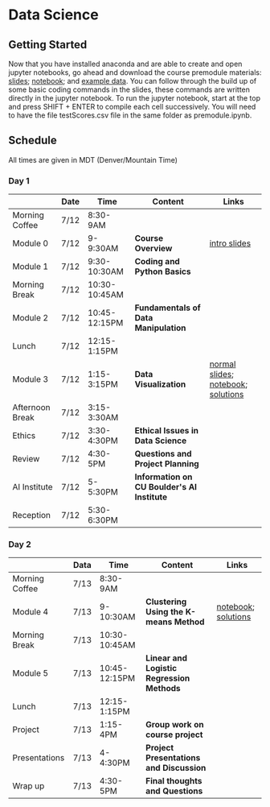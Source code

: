 # Data Science

## Getting Started
Now that you have installed anaconda and are able to create and open jupyter notebooks, go ahead and download the course premodule materials: [slides](premodule_slides.pdf); [notebook](premodule.ipynb); and [example data](testScores.csv). You can follow through the build up of some basic coding commands in the slides, these commands are written directly in the jupyter notebook. To run the jupyter notebook, start at the top and press SHIFT + ENTER to compile each cell successively. You will need to have the file testScores.csv file in the same folder as premodule.ipynb.

## Schedule

All times are given in MDT (Denver/Mountain Time)

### Day 1
|               | Date  | Time| Content| Links |
| ------------- |------|-------| -----|-------|
| Morning Coffee| 7/12 | 8:30-9AM | | |
| Module 0      | 7/12 | 9-9:30AM | **Course Overview** | [intro slides](module0_dsoverview_slides.pdf)|
| Module 1      | 7/12 | 9:30-10:30AM | **Coding and Python Basics** | |
| Morning Break | 7/12 | 10:30-10:45AM   |  |  |
| Module 2      | 7/12 | 10:45-12:15PM|**Fundamentals of Data Manipulation** | |
| Lunch         | 7/12 | 12:15-1:15PM |     |  |
| Module 3      | 7/12 | 1:15-3:15PM      |   **Data Visualization** | [normal slides](module3_normal_slides.pdf); [notebook](module3_data_visualization.ipynb); [solutions](module3_data_visualization_solns.ipynb) |
| Afternoon Break | 7/12 | 3:15-3:30AM   |  |  |
| Ethics        | 7/12 | 3:30-4:30PM      |    **Ethical Issues in Data Science** |  |
| Review        | 7/12 | 4:30-5PM     |   **Questions and Project Planning** |  |
| AI Institute  | 7/12 | 5-5:30PM     | **Information on CU Boulder's AI Institute** |  |
| Reception     | 7/12 | 5:30-6:30PM     |  |  |

### Day 2
|               | Data  | Time| Content| Links |
| ------------- |------|-------| -----|-------|
| Morning Coffee| 7/13 | 8:30-9AM      | |  |
| Module 4      | 7/13 | 9-10:30AM     | **Clustering Using the K-means Method** | [notebook](module4_clustering.ipynb); [solutions](module4_clustering_solns.ipynb) |
| Morning Break | 7/13 | 10:30-10:45AM |  |  |
| Module 5      | 7/13 | 10:45-12:15PM | **Linear and Logistic Regression Methods** | |
| Lunch         | 7/13 | 12:15-1:15PM  |     |  |
| Project       | 7/13 | 1:15-4PM      |   **Group work on course project** |  |
| Presentations | 7/13 | 4-4:30PM      |    **Project Presentations and Discussion** |  |
| Wrap up       | 7/13 | 4:30-5PM      |   **Final thoughts and Questions** |  |
